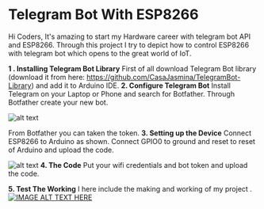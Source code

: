 
Telegram Bot With ESP8266
=============
Hi Coders,
It's amazing to start my Hardware career with telegram bot API and ESP8266. Through this project I try to depict how to control ESP8266 with telegram bot which opens to the great world of IoT.

**1 . Installing Telegram Bot Library** 
First of all download Telegram Bot library (download it from here: https://github.com/CasaJasmina/TelegramBot-Library) and add it to Arduino IDE.
**2. Configure Telegram Bot**
Install Telegram on your Laptop or Phone and search for Botfather. Through Botfather create your new bot.

![alt text](https://hackster.imgix.net/uploads/attachments/370637/2017-29-10-18-55-41_Bk2JIRLSON.jpeg?auto=compress%2Cformat&w=1920&h=1080&fit=max)

From Botfather you can taken the token.
**3. Setting up the Device**
Connect ESP8266 to Arduino as shown. Connect GPIO0 to ground and reset to reset of Arduino and upload the code.

![alt text](https://hackster.imgix.net/uploads/attachments/370699/wifitoarduino_nOSxabVyiU.jpg?auto=compress%2Cformat&w=1920&h=1080&fit=max)
**4. The Code**
Put your wifi credentials and bot token and upload the code.

**5. Test The Working**
I here include the making and working of my project .
[![IMAGE ALT TEXT HERE](https://hackster.imgix.net/uploads/attachments/598419/untitled-1_ati0qeWQ7u.png?auto=compress%2Cformat&w=1920&h=1080&fit=max)](https://www.youtube.com/watch?v=LgPuunu8EnI)
